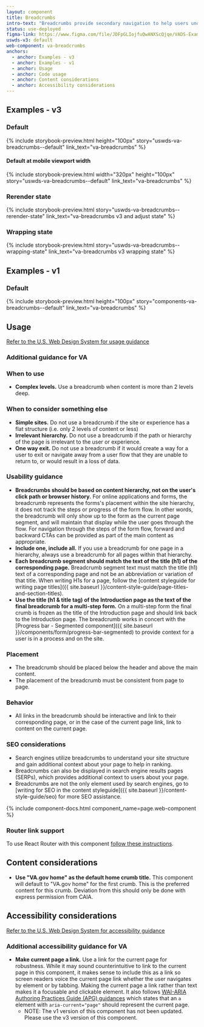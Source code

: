 ```yaml
---
layout: component
title: Breadcrumbs
intro-text: "Breadcrumbs provide secondary navigation to help users understand where they are in a website. In addition, the breadcrumb tells search engines how the site is structured, and it can be displayed in search results. This can improve rankings, and provide users with additional context."
status: use-deployed
figma-link: https://www.figma.com/file/JDFpGLIojfuQwANXScQjqe/VADS-Example-Library?type=design&node-id=35%3A151&mode=design&t=ep6tlGT5gNsbWqGP-1
uswds-v3: default
web-component: va-breadcrumbs
anchors:
  - anchor: Examples - v3
  - anchor: Examples - v1
  - anchor: Usage
  - anchor: Code usage
  - anchor: Content considerations
  - anchor: Accessibility considerations
---
```


## Examples - v3

### Default

{% include storybook-preview.html height="100px" story="uswds-va-breadcrumbs--default" link_text="va-breadcrumbs" %}

#### Default at mobile viewport width

{% include storybook-preview.html width="320px" height="100px" story="uswds-va-breadcrumbs--default" link_text="va-breadcrumbs" %}

### Rerender state

{% include storybook-preview.html story="uswds-va-breadcrumbs--rerender-state" link_text="va-breadcrumbs v3 and adjust state" %}

### Wrapping state

{% include storybook-preview.html story="uswds-va-breadcrumbs--wrapping-state" link_text="va-breadcrumbs v3 wrapping state" %}

## Examples - v1

### Default

{% include storybook-preview.html height="100px" story="components-va-breadcrumbs--default" link_text="va-breadcrumbs" %}

## Usage

<a class="vads-c-action-link--blue" href="https://designsystem.digital.gov/components/breadcrumb/">Refer to the U.S. Web Design System for usage guidance</a>

### Additional guidance for VA

### When to use

* **Complex levels.** Use a breadcrumb when content is more than 2 levels deep. 

### When to consider something else

* **Simple sites.** Do not use a breadcrumb if the site or experience has a flat structure (i.e. only 2 levels of content or less)
* **Irrelevant hierarchy.** Do not use a breadcrumb if the path or hierarchy of the page is irrelevant to the user or experience. 
* **One way exit.** Do not use a breadcrumb if it would create a way for a user to exit or navigate away from a user flow that they are unable to return to, or would result in a loss of data. 

### Usability guidance

* **Breadcrumbs should be based on content hierarchy, not on the user's click path or browser history.** For online applications and forms, the breadcrumb represents the forms's placement within the site hierarchy, it does not track the steps or progress of the form flow. In other words, the breadcrumb will only show up to the form as the current page segment, and will maintain that display while the user goes through the flow. For navigation through the steps of the form flow, forward and backward CTAs can be provided as part of the main content as appropriate.
* **Include one, include all.** If you use a breadcrumb for one page in a hierarchy, always use a breadcrumb for all pages within that hierarchy.
* **Each breadcrumb segment should match the text of the title (h1) of the corresponding page.** Breadcrumb segment text must match the title (h1) text of a corresponding page and not be an abbreviation or variation of that title. When writing H1s for a page, follow the [content styleguide for writing page titles]({{ site.baseurl }}/content-style-guide/page-titles-and-section-titles).
* **Use the title (h1 & title tag) of the Introduction page as the text of the final breadcrumb for a multi-step form.** On a multi-step form the final crumb is frozen as the title of the Introduction page and should link back to the Introduction page. The breadcrumb works in concert with the [Progress bar - Segmented component]({{ site.baseurl }}/components/form/progress-bar-segmented) to provide context for a user is in a process and on the site.

### Placement

* The breadcrumb should be placed below the header and above the main content.
* The placement of the breadcrumb must be consistent from page to page.

### Behavior

* All links in the breadcrumb should be interactive and link to their corresponding page, or in the case of the current page link, link to content on the current page.

### SEO considerations

* Search engines utilize breadcrumbs to understand your site structure and gain additional context about your page to help in ranking.
* Breadcrumbs can also be displayed in search engine results pages (SERPs), which provides additional context to users about your page.
* Breadcrumbs are not the only element used by search engines, go to [writing for SEO in the content styleguide]({{ site.baseurl }}/content-style-guide/seo) for more SEO assistance. 

{% include component-docs.html component_name=page.web-component %}

### Router link support

To use React Router with this component [follow these instructions](https://design.va.gov/storybook/?path=/docs/uswds-va-breadcrumbs--with-router-link-support#with-router-link-support).

## Content considerations

* **Use "VA.gov home" as the default home crumb title.** This component will default to "VA.gov home" for the first crumb. This is the preferred content for this crumb. Deviation from this should only be done with express permission from CAIA.

## Accessibility considerations

<a class="vads-c-action-link--blue" href="https://designsystem.digital.gov/components/breadcrumb/#accessibility-select">Refer to the U.S. Web Design System for accessibility guidance</a>

### Additional accessibility guidance for VA

* **Make current page a link.** Use a link for the current page for robustness. While it may sound counterintuitive to link to the current page in this component, it makes sense to include this as a link so screen readers voice the current page link whether the user navigates by element or by tabbing. Making the current page a link rather than text makes it a focusable and clickable element. It also follows [WAI-ARIA Authoring Practices Guide (APG) guidances](https://www.w3.org/WAI/ARIA/apg/patterns/breadcrumb/examples/breadcrumb/) which states that an `a` element with `aria-current="page"` should represent the current page.
  * NOTE: The v1 version of this component has not been updated. Please use the v3 version of this component.